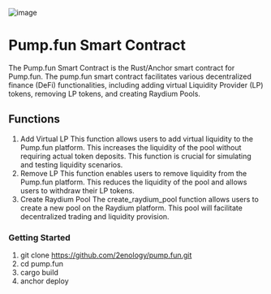 ![image](https://github.com/user-attachments/assets/24c9250c-d456-4967-85b5-c0e0cce697a3)

# Pump.fun Smart Contract
The Pump.fun Smart Contract is the Rust/Anchor smart contract for Pump.fun. The pump.fun smart contract facilitates various decentralized finance (DeFi) functionalities, including adding virtual Liquidity Provider (LP) tokens, removing LP tokens, and creating Raydium Pools.

## Functions
1. Add Virtual LP
   This function allows users to add virtual liquidity to the Pump.fun platform. This increases the liquidity of the pool without requiring actual token deposits. This function is crucial for simulating and testing liquidity scenarios.
2. Remove LP
   This function enables users to remove liquidity from the Pump.fun platform. This reduces the liquidity of the pool and allows users to withdraw their LP tokens.
3. Create Raydium Pool
   The create_raydium_pool function allows users to create a new pool on the Raydium platform. This pool will facilitate decentralized trading and liquidity provision.

### Getting Started
1. git clone https://github.com/2enology/pump.fun.git
2. cd pump.fun
3. cargo build
4. anchor deploy
